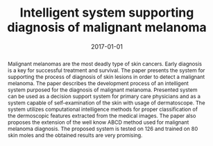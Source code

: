 ﻿---
title: "Intelligent system supporting diagnosis of malignant melanoma"
date: 2017-01-01
publishDate: 2020-01-20T16:10:25.724683Z
authors: ["Agnieszka Mikołajczyk", "Arkadiusz Kwasigroch", "Michał Grochowski"]
publication_types: ["1"]
abstract: "Malignant melanomas are the most deadly type of skin cancers. Early diagnosis is a key for successful treatment and survival. The paper presents the system for supporting the process of diagnosis of skin lesions in order to detect a malignant melanoma. The paper describes the development process of an intelligent system purposed for the diagnosis of malignant melanoma. Presented system can be used as a decision support system for primary care physicians and as a system capable of self-examination of the skin with usage of dermatoscope. The system utilizes computational intelligence methods for proper classification of the dermoscopic features extracted from the medical images. The paper also proposes the extension of the well know ABCD method used for malignant melanoma diagnosis. The proposed system is tested on 126 and trained on 80 skin moles and the obtained results are very promising."
featured: false
publication: "*Polish Control Conference*"
---


